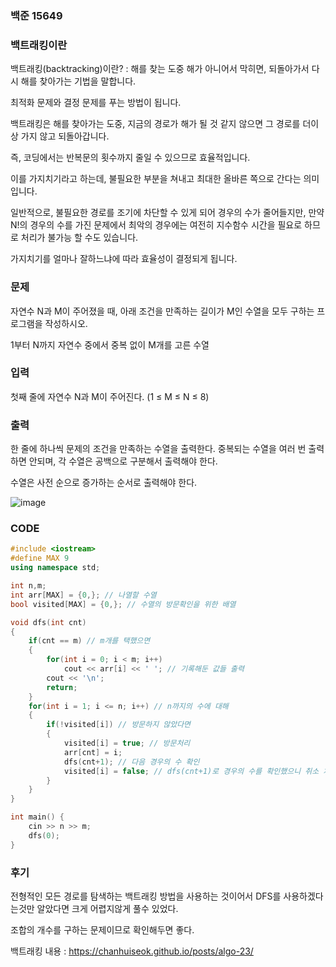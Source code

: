 ### 백준 15649
### 백트래킹이란

백트래킹(backtracking)이란? : 해를 찾는 도중 해가 아니어서 막히면, 되돌아가서 다시 해를 찾아가는 기법을 말합니다.

최적화 문제와 결정 문제를 푸는 방법이 됩니다.

백트래킹은 해를 찾아가는 도중, 지금의 경로가 해가 될 것 같지 않으면 그 경로를 더이상 가지 않고 되돌아갑니다.

즉, 코딩에서는 반복문의 횟수까지 줄일 수 있으므로 효율적입니다.

이를 가지치기라고 하는데, 불필요한 부분을 쳐내고 최대한 올바른 쪽으로 간다는 의미입니다.

일반적으로, 불필요한 경로를 조기에 차단할 수 있게 되어 경우의 수가 줄어들지만, 만약 N!의 경우의 수를 가진 문제에서 최악의 경우에는 여전히 지수함수 시간을 필요로 하므로 처리가 불가능 할 수도 있습니다.

가지치기를 얼마나 잘하느냐에 따라 효율성이 결정되게 됩니다.

### 문제
자연수 N과 M이 주어졌을 때, 아래 조건을 만족하는 길이가 M인 수열을 모두 구하는 프로그램을 작성하시오.

1부터 N까지 자연수 중에서 중복 없이 M개를 고른 수열

### 입력
첫째 줄에 자연수 N과 M이 주어진다. (1 ≤ M ≤ N ≤ 8)


### 출력
한 줄에 하나씩 문제의 조건을 만족하는 수열을 출력한다. 중복되는 수열을 여러 번 출력하면 안되며, 각 수열은 공백으로 구분해서 출력해야 한다.

수열은 사전 순으로 증가하는 순서로 출력해야 한다.


![image](https://user-images.githubusercontent.com/71219602/170830542-3b274d48-084d-4b77-8311-337ef45ca373.png)


### CODE
```C++
#include <iostream>
#define MAX 9
using namespace std;

int n,m;
int arr[MAX] = {0,}; // 나열할 수열
bool visited[MAX] = {0,}; // 수열의 방문확인을 위한 배열

void dfs(int cnt) 
{
    if(cnt == m) // m개를 택했으면
    {
        for(int i = 0; i < m; i++)
            cout << arr[i] << ' '; // 기록해둔 값들 출력
        cout << '\n'; 
        return;
    }
    for(int i = 1; i <= n; i++) // n까지의 수에 대해
    {
        if(!visited[i]) // 방문하지 않았다면 
        {
            visited[i] = true; // 방문처리
            arr[cnt] = i; 
            dfs(cnt+1); // 다음 경우의 수 확인
            visited[i] = false; // dfs(cnt+1)로 경우의 수를 확인했으니 취소 처리
        }
    }
}

int main() {
    cin >> n >> m;
    dfs(0);
}
```


### 후기

전형적인 모든 경로를 탐색하는 백트래킹 방법을 사용하는 것이어서 DFS를 사용하겠다는것만 알았다면 크게 어렵지않게 풀수 있었다.

조합의 개수를 구하는 문제이므로 확인해두면 좋다.

백트래킹 내용 : https://chanhuiseok.github.io/posts/algo-23/
